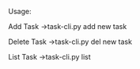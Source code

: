 Usage:

Add Task
->task-cli.py add new task

Delete Task
->task-cli.py del new task

List Task
->task-cli.py list

